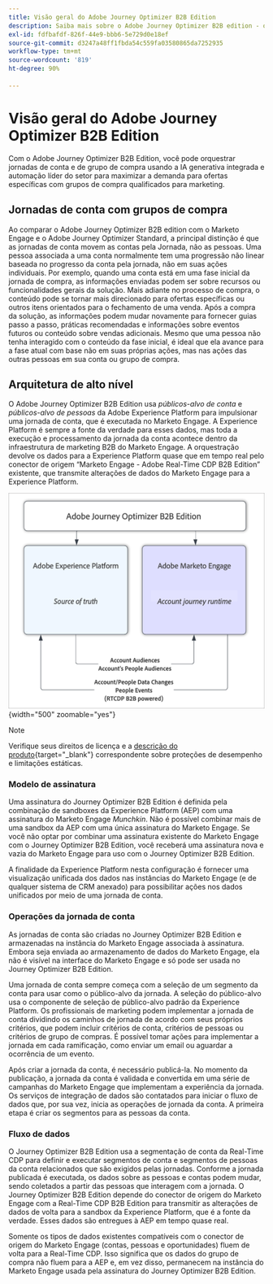 ```yaml
---
title: Visão geral do Adobe Journey Optimizer B2B Edition
description: Saiba mais sobre o Adobe Journey Optimizer B2B edition - organize jornadas de conta com grupos de compra, insights de IA e integração do Experience Platform para marketing B2B.
exl-id: fdfbafdf-826f-44e9-bbb6-5e729d0e18ef
source-git-commit: d3247a48ff1fbda54c559fa03580865da7252935
workflow-type: tm+mt
source-wordcount: '819'
ht-degree: 90%

---
```


# Visão geral do Adobe Journey Optimizer B2B Edition

Com o Adobe Journey Optimizer B2B Edition, você pode orquestrar jornadas de conta e de grupo de compra usando a IA generativa integrada e automação líder do setor para maximizar a demanda para ofertas específicas com grupos de compra qualificados para marketing.

## Jornadas de conta com grupos de compra

Ao comparar o Adobe Journey Optimizer B2B edition com o Marketo Engage e o Adobe Journey Optimizer Standard, a principal distinção é que as jornadas de conta movem as contas pela Jornada, não as pessoas. Uma pessoa associada a uma conta normalmente tem uma progressão não linear baseada no progresso da conta pela jornada, não em suas ações individuais. Por exemplo, quando uma conta está em uma fase inicial da jornada de compra, as informações enviadas podem ser sobre recursos ou funcionalidades gerais da solução. Mais adiante no processo de compra, o conteúdo pode se tornar mais direcionado para ofertas específicas ou outros itens orientados para o fechamento de uma venda. Após a compra da solução, as informações podem mudar novamente para fornecer guias passo a passo, práticas recomendadas e informações sobre eventos futuros ou conteúdo sobre vendas adicionais. Mesmo que uma pessoa não tenha interagido com o conteúdo da fase inicial, é ideal que ela avance para a fase atual com base não em suas próprias ações, mas nas ações das outras pessoas em sua conta ou grupo de compra.

## Arquitetura de alto nível

O Adobe Journey Optimizer B2B Edition usa _públicos-alvo de conta_ e _públicos-alvo de pessoas_ da Adobe Experience Platform para impulsionar uma jornada de conta, que é executada no Marketo Engage. A Experience Platform é sempre a fonte da verdade para esses dados, mas toda a execução e processamento da jornada da conta acontece dentro da infraestrutura de marketing B2B do Marketo Engage. A orquestração devolve os dados para a Experience Platform quase que em tempo real pelo conector de origem “Marketo Engage - Adobe Real-Time CDP B2B Edition” existente, que transmite alterações de dados do Marketo Engage para a Experience Platform.

![Arquitetura de dados de alto nível](./assets/high-level-data-architecture.png){width="500" zoomable="yes"}

>[!NOTE]
>
>Verifique seus direitos de licença e a [descrição do produto](https://helpx.adobe.com/br/legal/product-descriptions/adobe-journey-optimizer-b2b.html){target="_blank"} correspondente sobre proteções de desempenho e limitações estáticas.

### Modelo de assinatura

Uma assinatura do Journey Optimizer B2B Edition é definida pela combinação de sandboxes da Experience Platform (AEP) com uma assinatura do Marketo Engage _Munchkin_. Não é possível combinar mais de uma sandbox da AEP com uma única assinatura do Marketo Engage. Se você não optar por combinar uma assinatura existente do Marketo Engage com o Journey Optimizer B2B Edition, você receberá uma assinatura nova e vazia do Marketo Engage para uso com o Journey Optimizer B2B Edition.

A finalidade da Experience Platform nesta configuração é fornecer uma visualização unificada dos dados nas instâncias do Marketo Engage (e de qualquer sistema de CRM anexado) para possibilitar ações nos dados unificados por meio de uma jornada de conta.

### Operações da jornada de conta

As jornadas de conta são criadas no Journey Optimizer B2B Edition e armazenadas na instância do Marketo Engage associada à assinatura. Embora seja enviada ao armazenamento de dados do Marketo Engage, ela não é visível na interface do Marketo Engage e só pode ser usada no Journey Optimizer B2B Edition.

Uma jornada de conta sempre começa com a seleção de um segmento da conta para usar como o público-alvo da jornada. A seleção do público-alvo usa o componente de seleção de público-alvo padrão da Experience Platform. Os profissionais de marketing podem implementar a jornada de conta dividindo os caminhos de jornada de acordo com seus próprios critérios, que podem incluir critérios de conta, critérios de pessoas ou critérios de grupo de compras. É possível tomar ações para implementar a jornada em cada ramificação, como enviar um email ou aguardar a ocorrência de um evento.

Após criar a jornada da conta, é necessário publicá-la. No momento da publicação, a jornada da conta é validada e convertida em uma série de campanhas do Marketo Engage que implementam a experiência da jornada. Os serviços de integração de dados são contatados para iniciar o fluxo de dados que, por sua vez, inicia as operações de jornada da conta. A primeira etapa é criar os segmentos para as pessoas da conta.

### Fluxo de dados

O Journey Optimizer B2B Edition usa a segmentação de conta da Real-Time CDP para definir e executar segmentos de conta e segmentos de pessoas da conta relacionados que são exigidos pelas jornadas. Conforme a jornada publicada é executada, os dados sobre as pessoas e contas podem mudar, sendo coletados a partir das pessoas que interagem com a jornada. O Journey Optimizer B2B Edition depende do conector de origem do Marketo Engage com a Real-Time CDP B2B Edition para transmitir as alterações de dados de volta para a sandbox da Experience Platform, que é a fonte da verdade.  Esses dados são entregues à AEP em tempo quase real.

Somente os tipos de dados existentes compatíveis com o conector de origem do Marketo Engage (contas, pessoas e oportunidades) fluem de volta para a Real-Time CDP. Isso significa que os dados do grupo de compra não fluem para a AEP e, em vez disso, permanecem na instância do Marketo Engage usada pela assinatura do Journey Optimizer B2B Edition.

